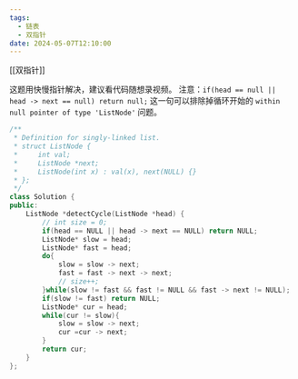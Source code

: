 ```yaml
---
tags:
  - 链表
  - 双指针
date: 2024-05-07T12:10:00
---
```

[[双指针]]

这题用快慢指针解决，建议看代码随想录视频。
注意：`if(head == null || head -> next == null) return null;` 这一句可以排除掉循环开始的 `within null pointer of type 'ListNode'` 问题。

```c++
/**
 * Definition for singly-linked list.
 * struct ListNode {
 *     int val;
 *     ListNode *next;
 *     ListNode(int x) : val(x), next(NULL) {}
 * };
 */
class Solution {
public:
    ListNode *detectCycle(ListNode *head) {
        // int size = 0;
        if(head == NULL || head -> next == NULL) return NULL;
        ListNode* slow = head;
        ListNode* fast = head;
        do{
            slow = slow -> next;
            fast = fast -> next -> next;
            // size++;
        }while(slow != fast && fast != NULL && fast -> next != NULL);
        if(slow != fast) return NULL;
        ListNode* cur = head;
        while(cur != slow){
            slow = slow -> next;
            cur =cur -> next;
        }
        return cur;
    }
};
```